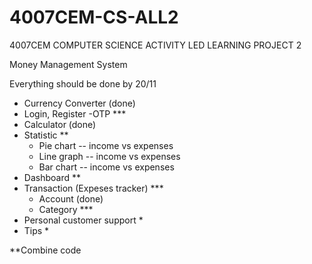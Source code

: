# 4007CEM-CS-ALL2
4007CEM COMPUTER SCIENCE ACTIVITY LED LEARNING PROJECT 2


Money Management System 

Everything should be done by 20/11

- Currency Converter (done)
- Login, Register -OTP *** 
- Calculator (done)
- Statistic **
  - Pie chart -- income vs expenses
  - Line graph -- income vs expenses
  - Bar chart -- income vs expenses
- Dashboard **
- Transaction (Expeses tracker) ***
  - Account (done)
  - Category ***
-	Personal customer support *
- Tips *

**Combine code 

